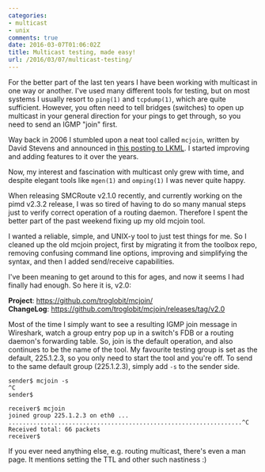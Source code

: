 ```yaml
---
categories:
- multicast
- unix
comments: true
date: 2016-03-07T01:06:02Z
title: Multicast testing, made easy!
url: /2016/03/07/multicast-testing/
---
```


For the better part of the last ten years I have been working with
multicast in one way or another.  I've used many different tools for
testing, but on most systems I usually resort to `ping(1)` and
`tcpdump(1)`, which are quite sufficient.  However, you often need to
tell bridges (switches) to open up multicast in your general direction
for your pings to get through, so you need to send an IGMP "join" first.

Way back in 2006 I stumbled upon a neat tool called `mcjoin`, written by
David Stevens and announced in
[this posting to LKML](https://lkml.org/lkml/2004/8/5/143).  I started
improving and adding features to it over the years.

<!--more-->

Now, my interest and fascination with multicast only grew with time,
and despite elegant tools like `mgen(1)` and `omping(1)` I was never
quite happy.

When releasing SMCRoute v2.1.0 recently, and currently working on the
pimd v2.3.2 release, I was so tired of having to do so many manual steps
just to verify correct operation of a routing daemon.  Therefore I spent
the better part of the past weekend fixing up my old mcjoin tool.

I wanted a reliable, simple, and UNIX-y tool to just test things for me.
So I cleaned up the old mcjoin project, first by migrating it from the
toolbox repo, removing confusing command line options, improving and
simplifying the syntax, and then I added send/receive capabilities.

I've been meaning to get around to this for ages, and now it seems I had
finally had enough.  So here it is, v2.0:

**Project**: <https://github.com/troglobit/mcjoin/>  
**ChangeLog**: <https://github.com/troglobit/mcjoin/releases/tag/v2.0>  

Most of the time I simply want to see a resulting IGMP join message in
Wireshark, watch a group entry pop up in a switch's FDB or a routing
daemon's forwarding table.  So, join is the default operation, and also
continues to be the name of the tool.  My favourite testing group is set
as the default, 225.1.2.3, so you only need to start the tool and you're
off.  To send to the same default group (225.1.2.3), simply add `-s` to
the sender side.

	sender$ mcjoin -s
	^C
	sender$

	receiver$ mcjoin
	joined group 225.1.2.3 on eth0 ...
	..................................................................^C
	Received total: 66 packets
	receiver$

If you ever need anything else, e.g. routing multicast, there's even a
man page.  It mentions setting the TTL and other such nastiness :)

<!--
  -- Local Variables:
  -- mode: markdown
  -- End:
  -->
